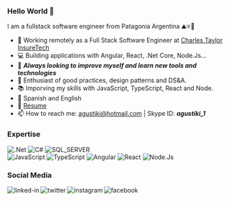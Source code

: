 ### Hello World 👋
I am a fullstack software engineer from Patagonia Argentina ⛰❄🌊

- 🔭 Working remotely as a Full Stack Software Engineer at [Charles Taylor InsureTech](https://www.charlestaylor.com/en/insuretech/)
- 💻 Building applications with Angular, React, .Net Core, Node.Js...
- 🌱 ***Always looking to improve myself and learn new tools and technologies***
- 💪 Enthusiast of good practices, design patterns and DS&A.
- 📚 Imporving my skills with JavaScript, TypeScript, React and Node. 
- 📜 Spanish and English
-  📎  [Resume](https://resume.aonikenk.dev/)
- 📫 How to reach me: <agustiki@hotmail.com> | Skype ID: ***agustiki_1***

### Expertise
![.Net](https://img.shields.io/badge/-.net-blueviolet?style=for-the-badge&logo=.net&logoColor=white)
![C#](https://img.shields.io/badge/-C%23-blueviolet?style=for-the-badge&logo=csharp&logoColor=white)
![SQL_SERVER](https://img.shields.io/badge/-SQL%20Server-lightgrey?style=for-the-badge&logo=microsoftsqlserver&logoColor=white)
<br />
![JavaScript](https://img.shields.io/badge/-JavaScript-yellow?style=for-the-badge&logo=javascript&logoColor=white)
![TypeScript](https://img.shields.io/badge/-TypeScript-blue?style=for-the-badge&logo=typescript&logoColor=white)
![Angular](https://img.shields.io/badge/-angular-red?style=for-the-badge&logo=angular&logoColor=white)
![React](https://img.shields.io/badge/-react%20-%2320232a?style=for-the-badge&logo=react&logoColor=%2361DAFB)
![Node.Js](https://img.shields.io/badge/-node.js%20-%2343853D?style=for-the-badge&logo=node.js&logoColor=white)


### Social Media

[<img align="left" alt="linked-in" src="https://img.shields.io/badge/linkedin-%230077B5.svg?&style=flat&logo=linkedin&logoColor=white" />](https://www.linkedin.com/in/agustinvazquezcendron/)
[<img align="left" alt="twitter" src="https://img.shields.io/badge/twitter-%231DA1F2.svg?&style=flat&logo=twitter&logoColor=white" />](https://twitter.com/ElAngelGris_05)
[<img align="left" alt="instagram" src="https://img.shields.io/badge/instagram-orange.svg?&style=flat&logo=instagram&logoColor=white" />](https://www.instagram.com/agusvazquezcend_/)
[<img align="left" alt="facebook" src="https://img.shields.io/badge/facebook-%231877F2.svg?&style=flat&logo=facebook&logoColor=white" />](https://www.facebook.com/agustin.vazquezcendron/)


<br>
<br>



<!--
## Blog posts
BLOG-POST-LIST:START

BLOG-POST-LIST:END
 -->

	


<!--
**avazquezcendron/avazquezcendron** is a ✨ _special_ ✨ repository because its `README.md` (this file) appears on your GitHub profile.

Here are some ideas to get you started:

- 🔭 I’m currently working on ...
- 🌱 I’m currently learning ...
- 👯 I’m looking to collaborate on ...
- 🤔 I’m looking for help with ...
- 💬 Ask me about ...
- 📫 How to reach me: ...
- 😄 Pronouns: ...
- ⚡ Fun fact: ...
-->
